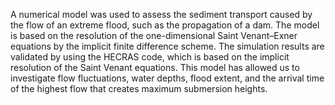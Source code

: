 
A numerical model was used to assess the sediment transport caused by the flow of an extreme flood, such as the propagation of a dam. The model is based on the resolution of the one-dimensional Saint Venant–Exner equations by the implicit finite difference scheme. The simulation results are validated by using the HECRAS code, which is based on the implicit resolution of the Saint Venant equations. This model has allowed us to investigate flow fluctuations, water depths, flood extent, and the arrival time of the highest flow that creates maximum submersion heights.
